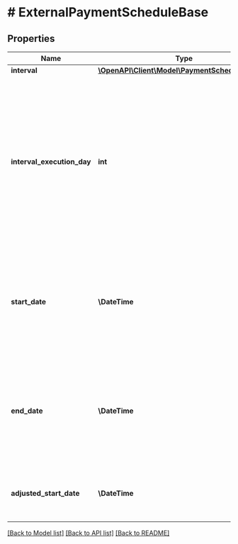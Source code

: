 # # ExternalPaymentScheduleBase

## Properties

Name | Type | Description | Notes
------------ | ------------- | ------------- | -------------
**interval** | [**\OpenAPI\Client\Model\PaymentScheduleInterval**](PaymentScheduleInterval.md) |  | [optional]
**interval_execution_day** | **int** | The day of the interval on which to schedule the payment.  If the payment interval is weekly, &#x60;interval_execution_day&#x60; should be an integer from 1 (Monday) to 7 (Sunday).  If the payment interval is monthly, &#x60;interval_execution_day&#x60; should be an integer indicating which day of the month to make the payment on. Integers from 1 to 28 can be used to make a payment on that day of the month. Negative integers from -1 to -5 can be used to make a payment relative to the end of the month. To make a payment on the last day of the month, use -1; to make the payment on the second-to-last day, use -2, and so on. | [optional]
**start_date** | **\DateTime** | A date in [ISO 8601](https://wikipedia.org/wiki/ISO_8601) format (YYYY-MM-DD). Standing order payments will begin on the first &#x60;interval_execution_day&#x60; on or after the &#x60;start_date&#x60;.  If the first &#x60;interval_execution_day&#x60; on or after the start date is also the same day that &#x60;/payment_initiation/payment/create&#x60; was called, the bank *may* make the first payment on that day, but it is not guaranteed to do so. | [optional]
**end_date** | **\DateTime** | A date in [ISO 8601](https://wikipedia.org/wiki/ISO_8601) format (YYYY-MM-DD). Standing order payments will end on the last &#x60;interval_execution_day&#x60; on or before the &#x60;end_date&#x60;. If the only &#x60;interval_execution_day&#x60; between the start date and the end date (inclusive) is also the same day that &#x60;/payment_initiation/payment/create&#x60; was called, the bank *may* make a payment on that day, but it is not guaranteed to do so. | [optional]
**adjusted_start_date** | **\DateTime** | The start date sent to the bank after adjusting for holidays or weekends.  Will be provided in [ISO 8601](https://wikipedia.org/wiki/ISO_8601) format (YYYY-MM-DD). If the start date did not require adjustment, this field will be &#x60;null&#x60;. | [optional]

[[Back to Model list]](../../README.md#models) [[Back to API list]](../../README.md#endpoints) [[Back to README]](../../README.md)
